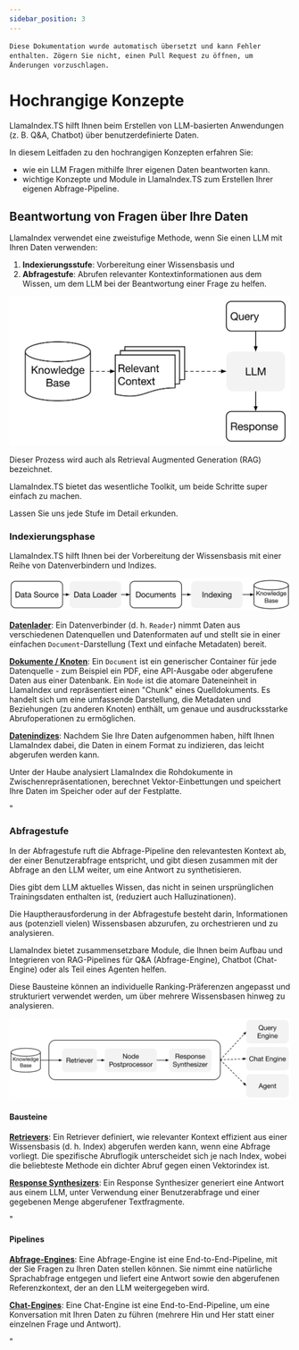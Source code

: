 ```yaml
---
sidebar_position: 3
---
```


`Diese Dokumentation wurde automatisch übersetzt und kann Fehler enthalten. Zögern Sie nicht, einen Pull Request zu öffnen, um Änderungen vorzuschlagen.`

# Hochrangige Konzepte

LlamaIndex.TS hilft Ihnen beim Erstellen von LLM-basierten Anwendungen (z. B. Q&A, Chatbot) über benutzerdefinierte Daten.

In diesem Leitfaden zu den hochrangigen Konzepten erfahren Sie:

- wie ein LLM Fragen mithilfe Ihrer eigenen Daten beantworten kann.
- wichtige Konzepte und Module in LlamaIndex.TS zum Erstellen Ihrer eigenen Abfrage-Pipeline.

## Beantwortung von Fragen über Ihre Daten

LlamaIndex verwendet eine zweistufige Methode, wenn Sie einen LLM mit Ihren Daten verwenden:

1. **Indexierungsstufe**: Vorbereitung einer Wissensbasis und
2. **Abfragestufe**: Abrufen relevanter Kontextinformationen aus dem Wissen, um dem LLM bei der Beantwortung einer Frage zu helfen.

![](./_static/concepts/rag.jpg)

Dieser Prozess wird auch als Retrieval Augmented Generation (RAG) bezeichnet.

LlamaIndex.TS bietet das wesentliche Toolkit, um beide Schritte super einfach zu machen.

Lassen Sie uns jede Stufe im Detail erkunden.

### Indexierungsphase

LlamaIndex.TS hilft Ihnen bei der Vorbereitung der Wissensbasis mit einer Reihe von Datenverbindern und Indizes.

![](./_static/concepts/indexing.jpg)

[**Datenlader**](./modules/high_level/data_loader.md):
Ein Datenverbinder (d. h. `Reader`) nimmt Daten aus verschiedenen Datenquellen und Datenformaten auf und stellt sie in einer einfachen `Document`-Darstellung (Text und einfache Metadaten) bereit.

[**Dokumente / Knoten**](./modules/high_level/documents_and_nodes.md): Ein `Document` ist ein generischer Container für jede Datenquelle - zum Beispiel ein PDF, eine API-Ausgabe oder abgerufene Daten aus einer Datenbank. Ein `Node` ist die atomare Dateneinheit in LlamaIndex und repräsentiert einen "Chunk" eines Quelldokuments. Es handelt sich um eine umfassende Darstellung, die Metadaten und Beziehungen (zu anderen Knoten) enthält, um genaue und ausdrucksstarke Abrufoperationen zu ermöglichen.

[**Datenindizes**](./modules/high_level/data_index.md):
Nachdem Sie Ihre Daten aufgenommen haben, hilft Ihnen LlamaIndex dabei, die Daten in einem Format zu indizieren, das leicht abgerufen werden kann.

Unter der Haube analysiert LlamaIndex die Rohdokumente in Zwischenrepräsentationen, berechnet Vektor-Einbettungen und speichert Ihre Daten im Speicher oder auf der Festplatte.

"

### Abfragestufe

In der Abfragestufe ruft die Abfrage-Pipeline den relevantesten Kontext ab, der einer Benutzerabfrage entspricht,
und gibt diesen zusammen mit der Abfrage an den LLM weiter, um eine Antwort zu synthetisieren.

Dies gibt dem LLM aktuelles Wissen, das nicht in seinen ursprünglichen Trainingsdaten enthalten ist,
(reduziert auch Halluzinationen).

Die Hauptherausforderung in der Abfragestufe besteht darin, Informationen aus (potenziell vielen) Wissensbasen abzurufen, zu orchestrieren und zu analysieren.

LlamaIndex bietet zusammensetzbare Module, die Ihnen beim Aufbau und Integrieren von RAG-Pipelines für Q&A (Abfrage-Engine), Chatbot (Chat-Engine) oder als Teil eines Agenten helfen.

Diese Bausteine können an individuelle Ranking-Präferenzen angepasst und strukturiert verwendet werden, um über mehrere Wissensbasen hinweg zu analysieren.

![](./_static/concepts/querying.jpg)

#### Bausteine

[**Retrievers**](./modules/low_level/retriever.md):
Ein Retriever definiert, wie relevanter Kontext effizient aus einer Wissensbasis (d. h. Index) abgerufen werden kann, wenn eine Abfrage vorliegt.
Die spezifische Abruflogik unterscheidet sich je nach Index, wobei die beliebteste Methode ein dichter Abruf gegen einen Vektorindex ist.

[**Response Synthesizers**](./modules/low_level/response_synthesizer.md):
Ein Response Synthesizer generiert eine Antwort aus einem LLM, unter Verwendung einer Benutzerabfrage und einer gegebenen Menge abgerufener Textfragmente.

"

#### Pipelines

[**Abfrage-Engines**](./modules/high_level/query_engine.md):
Eine Abfrage-Engine ist eine End-to-End-Pipeline, mit der Sie Fragen zu Ihren Daten stellen können.
Sie nimmt eine natürliche Sprachabfrage entgegen und liefert eine Antwort sowie den abgerufenen Referenzkontext, der an den LLM weitergegeben wird.

[**Chat-Engines**](./modules/high_level/chat_engine.md):
Eine Chat-Engine ist eine End-to-End-Pipeline, um eine Konversation mit Ihren Daten zu führen
(mehrere Hin und Her statt einer einzelnen Frage und Antwort).

"
